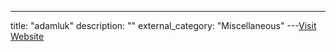 ---
title: "adamluk"
description: ""
external_category: "Miscellaneous"
---[Visit Website](https://github.com/adamluk)


